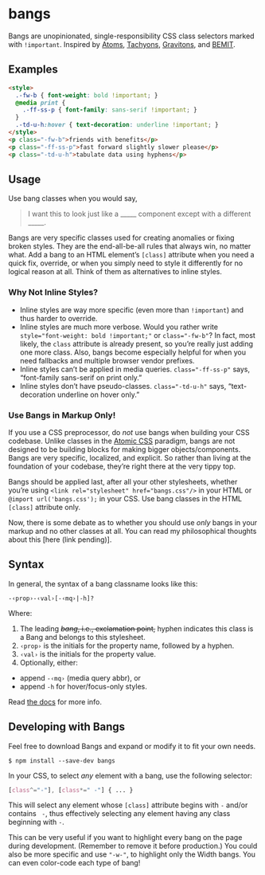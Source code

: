 # bangs
Bangs are unopinionated, single-responsibility CSS class selectors marked with `!important`.
Inspired by
[Atoms](http://acss.io/),
[Tachyons](http://tachyons.io/),
[Gravitons](http://jxnblk.com/gravitons/), and
[BEMIT](http://csswizardry.com/2015/08/bemit-taking-the-bem-naming-convention-a-step-further/).

## Examples

```html
<style>
  .-fw-b { font-weight: bold !important; }
  @media print {
    .-ff-ss-p { font-family: sans-serif !important; }
  }
  .-td-u-h:hover { text-decoration: underline !important; }
</style>
<p class="-fw-b">friends with benefits</p>
<p class="-ff-ss-p">fast forward slightly slower please</p>
<p class="-td-u-h">tabulate data using hyphens</p>
```

## Usage

Use bang classes when you would say,

> I want this to look just like a \_\_\_\_\_ component except with a different \_\_\_\_\_.

Bangs are very specific classes used for creating anomalies or fixing broken styles.
They are the end-all-be-all rules that always win, no matter what.
Add a bang to an HTML element’s `[class]` attribute
when you need a quick fix, override, or when you simply need to style it differently for
no logical reason at all. Think of them as alternatives to inline styles.

### Why Not Inline Styles?

- Inline styles are way more specific (even more than `!important`) and thus harder to override.
- Inline styles are much more verbose. Would you rather write
  `style="font-weight: bold !important;"` or `class="-fw-b"`?
  In fact, most likely, the `class` attribute is already present, so you’re really just adding one more class.
  Also, bangs become especially helpful for when you need fallbacks and multiple browser vendor prefixes.
- Inline styles can’t be applied in media queries. `class="-ff-ss-p"` says,
  “font-family sans-serif on print only.”
- Inline styles don’t have pseudo-classes. `class="-td-u-h"` says,
  “text-decoration underline on hover only.”

### Use Bangs in Markup Only!

If you use a CSS preprocessor, do *not* use bangs when building your CSS codebase. Unlike classes in the
[Atomic CSS](http://acss.io/) paradigm, bangs are not designed to be building blocks for
making bigger objects/components. Bangs are very specific, localized, and explicit. So rather than
living at the foundation of your codebase, they’re right there at the very tippy top.

Bangs should be applied last, after all your other stylesheets, whether you’re using
`<link rel="stylesheet" href="bangs.css"/>` in your HTML or `@import url('bangs.css');` in your CSS.
Use bang classes in the HTML `[class]` attribute only.

Now, there is some debate as to whether you should use *only* bangs in your markup and
no other classes at all. You can read my philosophical thoughts about this
[here (link pending)].

## Syntax

In general, the syntax of a bang classname looks like this:
```
-‹prop›-‹val›[-‹mq›|-h]?
```
Where:

1. The leading ~~*bang*, i.e., exclamation point,~~ hyphen indicates this class is a Bang and belongs to this stylesheet.
2. `‹prop›` is the initials for the property name, followed by a hyphen.
3. `‹val›` is the initials for the property value.
4. Optionally, either:
  - append `-‹mq›` (media query abbr), or
  - append `-h` for hover/focus-only styles.

Read [the docs](DOC.md) for more info.

## Developing with Bangs

Feel free to download Bangs and expand or modify it to fit your own needs.

    $ npm install --save-dev bangs

In your CSS, to select *any* element with a bang, use the following selector:
```css
[class^="-"], [class*=" -"] { ... }
```
This will select any element whose `[class]` attribute begins with `-` and/or
contains <code>&nbsp;-</code>, thus effectively selecting any element having any class
beginning with `-`.


This can be very useful if you want to highlight every bang on the page during development.
(Remember to remove it before production.) You could also be more specific and use `"-w-"`,
to highlight only the Width bangs. You can even color-code each type of bang!
